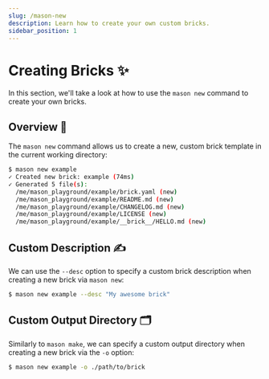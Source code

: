 ```yaml
---
slug: /mason-new
description: Learn how to create your own custom bricks.
sidebar_position: 1
---
```


# Creating Bricks ✨

In this section, we'll take a look at how to use the `mason new` command to create your own bricks.

## Overview 🚀

The `mason new` command allows us to create a new, custom brick template in the current working directory:

```bash
$ mason new example
✓ Created new brick: example (74ms)
✓ Generated 5 file(s):
  /me/mason_playground/example/brick.yaml (new)
  /me/mason_playground/example/README.md (new)
  /me/mason_playground/example/CHANGELOG.md (new)
  /me/mason_playground/example/LICENSE (new)
  /me/mason_playground/example/__brick__/HELLO.md (new)
```

## Custom Description ✍️

We can use the `--desc` option to specify a custom brick description when creating a new brick via `mason new`:

```bash
$ mason new example --desc "My awesome brick"
```

## Custom Output Directory 🗂

Similarly to `mason make`, we can specify a custom output directory when creating a new brick via the `-o` option:

```bash
$ mason new example -o ./path/to/brick
```
